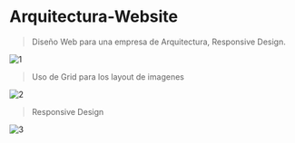 # Arquitectura-Website
>Diseño Web para una empresa de Arquitectura, Responsive Design.

![1](https://user-images.githubusercontent.com/84407019/212491800-140f77e8-20ef-495b-a2e2-a515e8e5c52a.png)

>Uso de Grid para los layout de imagenes

![2](https://user-images.githubusercontent.com/84407019/212491844-111e79e7-1cec-4438-bc81-9f1578b92f22.png)

>Responsive Design

![3](https://user-images.githubusercontent.com/84407019/212491943-ee38786d-524c-4bfe-976e-90a19f24826f.jpg)
